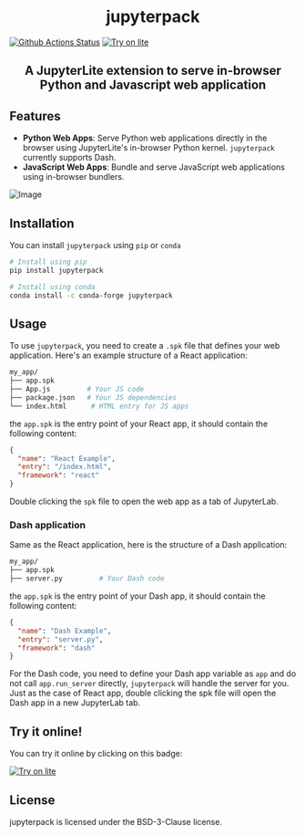 <h1 align="center">jupyterpack</h1>

[![Github Actions Status](https://github.com/trungleduc/jupyterpack/workflows/Build/badge.svg)](https://github.com/trungleduc/specta/actions/workflows/build.yml)
[![Try on lite](https://jupyterlite.rtfd.io/en/latest/_static/badge.svg)](https://trungleduc.github.io/jupyterpack/lab/)

<h2 align="center"> A JupyterLite extension to serve in-browser Python and Javascript web application</h2>

## Features

- **Python Web Apps**: Serve Python web applications directly in the browser using JupyterLite's in-browser Python kernel. `jupyterpack` currently supports Dash.
- **JavaScript Web Apps**: Bundle and serve JavaScript web applications using in-browser bundlers.

![Image](https://github.com/user-attachments/assets/22849fe8-199f-4d9f-ad45-055bccf88bad)

## Installation

You can install `jupyterpack` using `pip` or `conda`

```bash
# Install using pip
pip install jupyterpack

# Install using conda
conda install -c conda-forge jupyterpack
```

## Usage

To use `jupyterpack`, you need to create a `.spk` file that defines your web application. Here's an example structure of a React application:

```bash
my_app/
├── app.spk
├── App.js         # Your JS code
├── package.json   # Your JS dependencies
└── index.html      # HTML entry for JS apps
```

the `app.spk` is the entry point of your React app, it should contain the following content:

```json
{
  "name": "React Example",
  "entry": "/index.html",
  "framework": "react"
}
```

Double clicking the `spk` file to open the web app as a tab of JupyterLab.

### Dash application

Same as the React application, here is the structure of a Dash application:

```bash
my_app/
├── app.spk
├── server.py         # Your Dash code
```

the `app.spk` is the entry point of your Dash app, it should contain the following content:

```json
{
  "name": "Dash Example",
  "entry": "server.py",
  "framework": "dash"
}
```

For the Dash code, you need to define your Dash app variable as `app` and do not call `app.run_server` directly, `jupyterpack` will handle the server for you. Just as the case of React app, double clicking the spk file will open the Dash app in a new JupyterLab tab.

## Try it online!

You can try it online by clicking on this badge:

[![Try on lite](https://jupyterlite.rtfd.io/en/latest/_static/badge.svg)](https://trungleduc.github.io/jupyterpack/lab/)

## License

jupyterpack is licensed under the BSD-3-Clause license.
